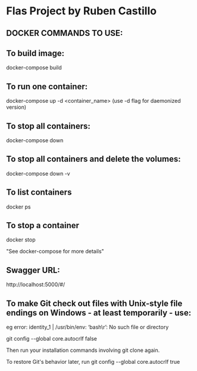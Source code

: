 # Flas Project by Ruben Castillo

## DOCKER COMMANDS TO USE:

## To build image:

docker-compose build

## To run one container:

docker-compose up -d <container_name> (use -d flag for daemonized version)

## To stop all containers:

docker-compose down

## To stop all containers and delete the volumes:

docker-compose down -v

## To list containers

docker ps

## To stop a container

docker stop <container hash>

"See docker-compose for more details"

## Swagger URL:

http://localhost:5000/#/

## To make Git check out files with Unix-style file endings on Windows - at least temporarily - use:

eg error: identity_1 | /usr/bin/env: ‘bash\r’: No such file or directory

git config --global core.autocrlf false

Then run your installation commands involving git clone again.

To restore Git's behavior later, run git config --global core.autocrlf true

